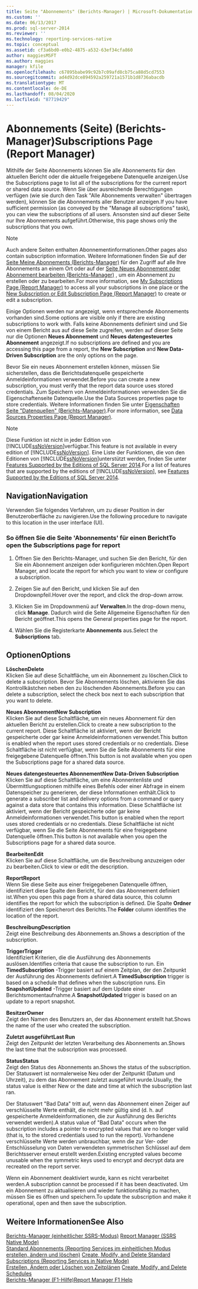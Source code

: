 ```yaml
---
title: Seite "Abonnements" (Berichts-Manager) | Microsoft-Dokumentation
ms.custom: ''
ms.date: 06/13/2017
ms.prod: sql-server-2014
ms.reviewer: ''
ms.technology: reporting-services-native
ms.topic: conceptual
ms.assetid: cf3a6bd0-e0b2-4875-a532-63ef34cfa860
author: maggiesMSFT
ms.author: maggies
manager: kfile
ms.openlocfilehash: c67895babe99c92b7c09afd8cb75ca88d5cd7553
ms.sourcegitcommit: ad4d92dce894592a259721a1571b1d8736abacdb
ms.translationtype: MT
ms.contentlocale: de-DE
ms.lasthandoff: 08/04/2020
ms.locfileid: "87719429"
---
```

# <a name="subscriptions-page-report-manager"></a><span data-ttu-id="e6066-102">Abonnements (Seite) (Berichts-Manager)</span><span class="sxs-lookup"><span data-stu-id="e6066-102">Subscriptions Page (Report Manager)</span></span>
  <span data-ttu-id="e6066-103">Mithilfe der Seite Abonnements können Sie alle Abonnements für den aktuellen Bericht oder die aktuelle freigegebene Datenquelle anzeigen.</span><span class="sxs-lookup"><span data-stu-id="e6066-103">Use the Subscriptions page to list all of the subscriptions for the current report or shared data source.</span></span> <span data-ttu-id="e6066-104">Wenn Sie über ausreichende Berechtigungen verfügen (wie sie durch den Task "Alle Abonnements verwalten" übertragen werden), können Sie die Abonnements aller Benutzer anzeigen.</span><span class="sxs-lookup"><span data-stu-id="e6066-104">If you have sufficient permission (as conveyed by the "Manage all subscriptions" task), you can view the subscriptions of all users.</span></span> <span data-ttu-id="e6066-105">Ansonsten sind auf dieser Seite nur Ihre Abonnements aufgeführt.</span><span class="sxs-lookup"><span data-stu-id="e6066-105">Otherwise, this page shows only the subscriptions that you own.</span></span>  
  
> [!NOTE]  
>  <span data-ttu-id="e6066-106">Auch andere Seiten enthalten Abonnementinformationen.</span><span class="sxs-lookup"><span data-stu-id="e6066-106">Other pages also contain subscription information.</span></span> <span data-ttu-id="e6066-107">Weitere Informationen finden Sie auf der [Seite Meine Abonnements &#40;Berichts-Manager&#41;](../../2014/reporting-services/my-subscriptions-page-report-manager.md) für den Zugriff auf alle Ihre Abonnements an einem Ort oder auf der [Seite Neues Abonnement oder Abonnement bearbeiten &#40;Berichts-Manager&#41;](../../2014/reporting-services/new-subscription-or-edit-subscription-page-report-manager.md) , um ein Abonnement zu erstellen oder zu bearbeiten.</span><span class="sxs-lookup"><span data-stu-id="e6066-107">For more information, see [My Subscriptions Page &#40;Report Manager&#41;](../../2014/reporting-services/my-subscriptions-page-report-manager.md) to access all your subscriptions in one place or the [New Subscription or Edit Subscription Page &#40;Report Manager&#41;](../../2014/reporting-services/new-subscription-or-edit-subscription-page-report-manager.md) to create or edit a subscription.</span></span>  
  
 <span data-ttu-id="e6066-108">Einige Optionen werden nur angezeigt, wenn entsprechende Abonnements vorhanden sind.</span><span class="sxs-lookup"><span data-stu-id="e6066-108">Some options are visible only if there are existing subscriptions to work with.</span></span> <span data-ttu-id="e6066-109">Falls keine Abonnements definiert sind und Sie von einem Bericht aus auf diese Seite zugreifen, werden auf dieser Seite nur die Optionen **Neues Abonnement** und **Neues datengesteuertes Abonnement** angezeigt.</span><span class="sxs-lookup"><span data-stu-id="e6066-109">If no subscriptions are defined and you are accessing this page from a report, the **New Subscription** and **New Data-Driven Subscription** are the only options on the page.</span></span>  
  
 <span data-ttu-id="e6066-110">Bevor Sie ein neues Abonnement erstellen können, müssen Sie sicherstellen, dass die Berichtsdatenquelle gespeicherte Anmeldeinformationen verwendet.</span><span class="sxs-lookup"><span data-stu-id="e6066-110">Before you can create a new subscription, you must verify that the report data source uses stored credentials.</span></span> <span data-ttu-id="e6066-111">Zum Speichern von Anmeldeinformationen verwenden Sie die Eigenschaftenseite Datenquelle.</span><span class="sxs-lookup"><span data-stu-id="e6066-111">Use the Data Sources properties page to store credentials.</span></span> <span data-ttu-id="e6066-112">Weitere Informationen finden Sie unter [Eigenschaften Seite "Datenquellen" &#40;Berichts-Manager&#41;](../../2014/reporting-services/data-sources-properties-page-report-manager.md).</span><span class="sxs-lookup"><span data-stu-id="e6066-112">For more information, see [Data Sources Properties Page &#40;Report Manager&#41;](../../2014/reporting-services/data-sources-properties-page-report-manager.md).</span></span>  
  
> [!NOTE]  
>  <span data-ttu-id="e6066-113">Diese Funktion ist nicht in jeder Edition von [!INCLUDE[ssNoVersion](../includes/ssnoversion-md.md)]verfügbar.</span><span class="sxs-lookup"><span data-stu-id="e6066-113">This feature is not available in every edition of [!INCLUDE[ssNoVersion](../includes/ssnoversion-md.md)].</span></span> <span data-ttu-id="e6066-114">Eine Liste der Funktionen, die von den Editionen von [!INCLUDE[ssNoVersion](../includes/ssnoversion-md.md)]unterstützt werden, finden Sie unter [Features Supported by the Editions of SQL Server 2014](../../2014/getting-started/features-supported-by-the-editions-of-sql-server-2014.md).</span><span class="sxs-lookup"><span data-stu-id="e6066-114">For a list of features that are supported by the editions of [!INCLUDE[ssNoVersion](../includes/ssnoversion-md.md)], see [Features Supported by the Editions of SQL Server 2014](../../2014/getting-started/features-supported-by-the-editions-of-sql-server-2014.md).</span></span>  
  
## <a name="navigation"></a><span data-ttu-id="e6066-115">Navigation</span><span class="sxs-lookup"><span data-stu-id="e6066-115">Navigation</span></span>  
 <span data-ttu-id="e6066-116">Verwenden Sie folgendes Verfahren, um zu dieser Position in der Benutzeroberfläche zu navigieren.</span><span class="sxs-lookup"><span data-stu-id="e6066-116">Use the following procedure to navigate to this location in the user interface (UI).</span></span>  
  
### <a name="to-open-the-subscriptions-page-for-report"></a><span data-ttu-id="e6066-117">So öffnen Sie die Seite 'Abonnements' für einen Bericht</span><span class="sxs-lookup"><span data-stu-id="e6066-117">To open the Subscriptions page for report</span></span>  
  
1.  <span data-ttu-id="e6066-118">Öffnen Sie den Berichts-Manager, und suchen Sie den Bericht, für den Sie ein Abonnement anzeigen oder konfigurieren möchten.</span><span class="sxs-lookup"><span data-stu-id="e6066-118">Open Report Manager, and locate the report for which you want to view or configure a subscription.</span></span>  
  
2.  <span data-ttu-id="e6066-119">Zeigen Sie auf den Bericht, und klicken Sie auf den Dropdownpfeil.</span><span class="sxs-lookup"><span data-stu-id="e6066-119">Hover over the report, and click the drop-down arrow.</span></span>  
  
3.  <span data-ttu-id="e6066-120">Klicken Sie im Dropdownmenü auf **Verwalten**.</span><span class="sxs-lookup"><span data-stu-id="e6066-120">In the drop-down menu, click **Manage**.</span></span> <span data-ttu-id="e6066-121">Dadurch wird die Seite Allgemeine Eigenschaften für den Bericht geöffnet.</span><span class="sxs-lookup"><span data-stu-id="e6066-121">This opens the General properties page for the report.</span></span>  
  
4.  <span data-ttu-id="e6066-122">Wählen Sie die Registerkarte **Abonnements** aus.</span><span class="sxs-lookup"><span data-stu-id="e6066-122">Select the **Subscriptions** tab.</span></span>  
  
## <a name="options"></a><span data-ttu-id="e6066-123">Optionen</span><span class="sxs-lookup"><span data-stu-id="e6066-123">Options</span></span>  
 <span data-ttu-id="e6066-124">**Löschen**</span><span class="sxs-lookup"><span data-stu-id="e6066-124">**Delete**</span></span>  
 <span data-ttu-id="e6066-125">Klicken Sie auf diese Schaltfläche, um ein Abonnement zu löschen.</span><span class="sxs-lookup"><span data-stu-id="e6066-125">Click to delete a subscription.</span></span> <span data-ttu-id="e6066-126">Bevor Sie Abonnements löschen, aktivieren Sie das Kontrollkästchen neben den zu löschenden Abonnements.</span><span class="sxs-lookup"><span data-stu-id="e6066-126">Before you can delete a subscription, select the check box next to each subscription that you want to delete.</span></span>  
  
 <span data-ttu-id="e6066-127">**Neues Abonnement**</span><span class="sxs-lookup"><span data-stu-id="e6066-127">**New Subscription**</span></span>  
 <span data-ttu-id="e6066-128">Klicken Sie auf diese Schaltfläche, um ein neues Abonnement für den aktuellen Bericht zu erstellen.</span><span class="sxs-lookup"><span data-stu-id="e6066-128">Click to create a new subscription to the current report.</span></span> <span data-ttu-id="e6066-129">Diese Schaltfläche ist aktiviert, wenn der Bericht gespeicherte oder gar keine Anmeldeinformationen verwendet.</span><span class="sxs-lookup"><span data-stu-id="e6066-129">This button is enabled when the report uses stored credentials or no credentials.</span></span> <span data-ttu-id="e6066-130">Diese Schaltfläche ist nicht verfügbar, wenn Sie die Seite Abonnements für eine freigegebene Datenquelle öffnen.</span><span class="sxs-lookup"><span data-stu-id="e6066-130">This button is not available when you open the Subscriptions page for a shared data source.</span></span>  
  
 <span data-ttu-id="e6066-131">**Neues datengesteuertes Abonnement**</span><span class="sxs-lookup"><span data-stu-id="e6066-131">**New Data-Driven Subscription**</span></span>  
 <span data-ttu-id="e6066-132">Klicken Sie auf diese Schaltfläche, um eine Abonnentenliste und Übermittlungsoptionen mithilfe eines Befehls oder einer Abfrage in einem Datenspeicher zu generieren, der diese Informationen enthält.</span><span class="sxs-lookup"><span data-stu-id="e6066-132">Click to generate a subscriber list and delivery options from a command or query against a data store that contains this information.</span></span> <span data-ttu-id="e6066-133">Diese Schaltfläche ist aktiviert, wenn der Bericht gespeicherte oder gar keine Anmeldeinformationen verwendet.</span><span class="sxs-lookup"><span data-stu-id="e6066-133">This button is enabled when the report uses stored credentials or no credentials.</span></span> <span data-ttu-id="e6066-134">Diese Schaltfläche ist nicht verfügbar, wenn Sie die Seite Abonnements für eine freigegebene Datenquelle öffnen.</span><span class="sxs-lookup"><span data-stu-id="e6066-134">This button is not available when you open the Subscriptions page for a shared data source.</span></span>  
  
 <span data-ttu-id="e6066-135">**Bearbeiten**</span><span class="sxs-lookup"><span data-stu-id="e6066-135">**Edit**</span></span>  
 <span data-ttu-id="e6066-136">Klicken Sie auf diese Schaltfläche, um die Beschreibung anzuzeigen oder zu bearbeiten.</span><span class="sxs-lookup"><span data-stu-id="e6066-136">Click to view or edit the description.</span></span>  
  
 <span data-ttu-id="e6066-137">**Report**</span><span class="sxs-lookup"><span data-stu-id="e6066-137">**Report**</span></span>  
 <span data-ttu-id="e6066-138">Wenn Sie diese Seite aus einer freigegebenen Datenquelle öffnen, identifiziert diese Spalte den Bericht, für den das Abonnement definiert ist.</span><span class="sxs-lookup"><span data-stu-id="e6066-138">When you open this page from a shared data source, this column identifies the report for which the subscription is defined.</span></span> <span data-ttu-id="e6066-139">Die Spalte **Ordner** identifiziert den Speicherort des Berichts.</span><span class="sxs-lookup"><span data-stu-id="e6066-139">The **Folder** column identifies the location of the report.</span></span>  
  
 <span data-ttu-id="e6066-140">**Beschreibung**</span><span class="sxs-lookup"><span data-stu-id="e6066-140">**Description**</span></span>  
 <span data-ttu-id="e6066-141">Zeigt eine Beschreibung des Abonnements an.</span><span class="sxs-lookup"><span data-stu-id="e6066-141">Shows a description of the subscription.</span></span>  
  
 <span data-ttu-id="e6066-142">**Trigger**</span><span class="sxs-lookup"><span data-stu-id="e6066-142">**Trigger**</span></span>  
 <span data-ttu-id="e6066-143">Identifiziert Kriterien, die die Ausführung des Abonnements auslösen.</span><span class="sxs-lookup"><span data-stu-id="e6066-143">Identifies criteria that cause the subscription to run.</span></span> <span data-ttu-id="e6066-144">Ein **TimedSubscription** -Trigger basiert auf einem Zeitplan, der den Zeitpunkt der Ausführung des Abonnements definiert.</span><span class="sxs-lookup"><span data-stu-id="e6066-144">A **TimedSubscription** trigger is based on a schedule that defines when the subscription runs.</span></span> <span data-ttu-id="e6066-145">Ein **SnapshotUpdated** -Trigger basiert auf dem Update einer Berichtsmomentaufnahme.</span><span class="sxs-lookup"><span data-stu-id="e6066-145">A **SnapshotUpdated** trigger is based on an update to a report snapshot.</span></span>  
  
 <span data-ttu-id="e6066-146">**Besitzer**</span><span class="sxs-lookup"><span data-stu-id="e6066-146">**Owner**</span></span>  
 <span data-ttu-id="e6066-147">Zeigt den Namen des Benutzers an, der das Abonnement erstellt hat.</span><span class="sxs-lookup"><span data-stu-id="e6066-147">Shows the name of the user who created the subscription.</span></span>  
  
 <span data-ttu-id="e6066-148">**Zuletzt ausgeführt**</span><span class="sxs-lookup"><span data-stu-id="e6066-148">**Last Run**</span></span>  
 <span data-ttu-id="e6066-149">Zeigt den Zeitpunkt der letzten Verarbeitung des Abonnements an.</span><span class="sxs-lookup"><span data-stu-id="e6066-149">Shows the last time that the subscription was processed.</span></span>  
  
 <span data-ttu-id="e6066-150">**Status**</span><span class="sxs-lookup"><span data-stu-id="e6066-150">**Status**</span></span>  
 <span data-ttu-id="e6066-151">Zeigt den Status des Abonnements an.</span><span class="sxs-lookup"><span data-stu-id="e6066-151">Shows the status of the subscription.</span></span> <span data-ttu-id="e6066-152">Der Statuswert ist normalerweise Neu oder der Zeitpunkt (Datum und Uhrzeit), zu dem das Abonnement zuletzt ausgeführt wurde.</span><span class="sxs-lookup"><span data-stu-id="e6066-152">Usually, the status value is either New or the date and time at which the subscription last ran.</span></span>  
  
 <span data-ttu-id="e6066-153">Der Statuswert "Bad Data" tritt auf, wenn das Abonnement einen Zeiger auf verschlüsselte Werte enthält, die nicht mehr gültig sind (d. h. auf gespeicherte Anmeldeinformationen, die zur Ausführung des Berichts verwendet werden).</span><span class="sxs-lookup"><span data-stu-id="e6066-153">A status value of "Bad Data" occurs when the subscription includes a pointer to encrypted values that are no longer valid (that is, to the stored credentials used to run the report).</span></span> <span data-ttu-id="e6066-154">Vorhandene verschlüsselte Werte werden unbrauchbar, wenn die zur Ver- oder Entschlüsselung von Daten verwendeten symmetrischen Schlüssel auf dem Berichtsserver erneut erstellt werden.</span><span class="sxs-lookup"><span data-stu-id="e6066-154">Existing encrypted values become unusable when the symmetric keys used to encrypt and decrypt data are recreated on the report server.</span></span>  
  
 <span data-ttu-id="e6066-155">Wenn ein Abonnement deaktiviert wurde, kann es nicht verarbeitet werden.</span><span class="sxs-lookup"><span data-stu-id="e6066-155">A subscription cannot be processed if it has been deactivated.</span></span> <span data-ttu-id="e6066-156">Um ein Abonnement zu aktualisieren und wieder funktionsfähig zu machen, müssen Sie es öffnen und speichern.</span><span class="sxs-lookup"><span data-stu-id="e6066-156">To update the subscription and make it operational, open and then save the subscription.</span></span>  
  
## <a name="see-also"></a><span data-ttu-id="e6066-157">Weitere Informationen</span><span class="sxs-lookup"><span data-stu-id="e6066-157">See Also</span></span>  
 <span data-ttu-id="e6066-158">[Berichts-Manager &#40;einheitlicher SSRS-Modus&#41;](../../2014/reporting-services/report-manager-ssrs-native-mode.md) </span><span class="sxs-lookup"><span data-stu-id="e6066-158">[Report Manager  &#40;SSRS Native Mode&#41;](../../2014/reporting-services/report-manager-ssrs-native-mode.md) </span></span>  
 <span data-ttu-id="e6066-159">[Standard Abonnements &#40;Reporting Services im einheitlichen Modus erstellen, ändern und löschen&#41;](subscriptions/create-and-manage-subscriptions-for-native-mode-report-servers.md) </span><span class="sxs-lookup"><span data-stu-id="e6066-159">[Create, Modify, and Delete Standard Subscriptions &#40;Reporting Services in Native Mode&#41;](subscriptions/create-and-manage-subscriptions-for-native-mode-report-servers.md) </span></span>  
 <span data-ttu-id="e6066-160">[Erstellen, Ändern oder Löschen von Zeitplänen](subscriptions/create-modify-and-delete-schedules.md) </span><span class="sxs-lookup"><span data-stu-id="e6066-160">[Create, Modify, and Delete Schedules](subscriptions/create-modify-and-delete-schedules.md) </span></span>  
 [<span data-ttu-id="e6066-161">Berichts-Manager (F1-Hilfe)</span><span class="sxs-lookup"><span data-stu-id="e6066-161">Report Manager F1 Help</span></span>](../../2014/reporting-services/report-manager-f1-help.md)  
  
  
